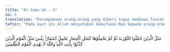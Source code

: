 ```yaml
---
title: "Al-Jumu'ah - 5"
no: 5
translation: "Perumpamaan orang-orang yang diberi tugas membawa Taurat, kemudian mereka tidak membawanya (tidak mengamalkannya) adalah seperti keledai yang membawa kitab-kitab yang tebal. Sangat buruk perumpamaan kaum yang mendustakan ayat-ayat Allah. Dan Allah tidak memberi petunjuk kepada orang-orang yang zalim. "
tafsir: "Pada ayat ini Allah menyatakan kemurkaan-Nya kepada orang-orang Yahudi yang telah diturunkan kepada mereka kitab Taurat untuk diamalkan, tetapi mereka tidak melaksanakan isinya. Mereka itu tidak ada bedanya dengan keledai yang memikul kitab yang banyak, tetapi tidak mengetahui apa yang dipikulnya itu. Bahkan mereka lebih bodoh lagi dari keledai, karena keledai itu memang tidak mempunyai akal untuk memahaminya, sedangkan mereka itu mempunyai akal, tetapi tidak dipergunakan. Di sisi lain, ketika menggunakan akal, mereka menggunakannya untuk menyelewengkan Taurat dengan mengurangi, menambah, mengubah, atau menakwilkannya kepada arti yang mereka inginkan. Keadaan mereka itu digambarkan dalam ayat ini, sebagai berikut:\n\nMereka seperti hewan ternak, bahkan lebih sesat lagi. Mereka itulah orang-orang yang lengah. (al-A'raf/7: 179)\n\nAlangkah buruknya perumpamaan yang diberikan kepada mereka. Itu tidak lain karena mereka mendustakan ayat-ayat Allah yang dibawa oleh rasul mereka. Allah tidak akan memberikan petunjuk kepada orang-orang yang zalim terhadap dirinya sendiri, yang bergelimang dosa sehingga matanya tidak dapat melihat cahaya kebenaran. Hatinya merana tidak dapat merasakan hal-hal yang benar, bahkan dia berada dalam kegelapan yang menyebabkannya tidak dapat melihat jalan sampai kepada sasaran."
---
```


مَثَلُ الَّذِيْنَ حُمِّلُوا التَّوْرٰىةَ ثُمَّ لَمْ يَحْمِلُوْهَا كَمَثَلِ الْحِمَارِ يَحْمِلُ اَسْفَارًاۗ بِئْسَ مَثَلُ الْقَوْمِ الَّذِيْنَ كَذَّبُوْا بِاٰيٰتِ اللّٰهِ ۗوَاللّٰهُ لَا يَهْدِى الْقَوْمَ الظّٰلِمِيْنَ 
